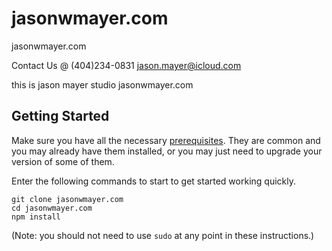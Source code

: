 # jasonwmayer.com
jasonwmayer.com

Contact Us @ (404)234-0831
jason.mayer@icloud.com

this is jason mayer studio jasonwmayer.com

## Getting Started

Make sure you have all the necessary [prerequisites](#prerequisites). They are common and you may already have them installed, or you may just need to upgrade your version of some of them.

Enter the following commands to start to get started working quickly.

```
git clone jasonwmayer.com
cd jasonwmayer.com
npm install
```
(Note: you should not need to use `sudo` at any point in these instructions.)

